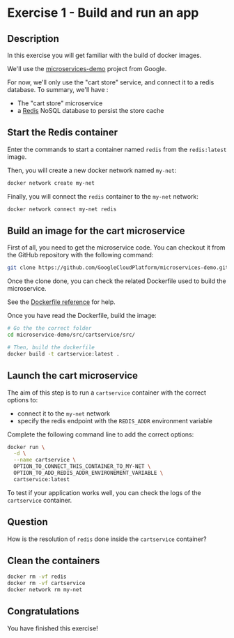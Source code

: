 # Exercise 1 - Build and run an app

<walkthrough-tutorial-duration duration="40.0"></walkthrough-tutorial-duration>

## Description

In this exercise you will get familiar with the build of docker images.

We'll use the [microservices-demo](https://github.com/GoogleCloudPlatform/microservices-demo) project from Google.

For now, we'll only use the "cart store" service, and connect it to a redis database. To summary, we'll have : 
* The "cart store" microservice
* a [Redis](http://redis.io/) NoSQL database to persist the store cache

## Start the Redis container

Enter the commands to start a container named `redis` from the `redis:latest` image.

Then, you will create a new docker network named `my-net`:

```sh
docker network create my-net
```

Finally, you will connect the `redis` container to the `my-net` network:

```sh
docker network connect my-net redis
```

## Build an image for the cart microservice

First of all, you need to get the microservice code. You can checkout it from the GitHub repository with the 
following command:

```sh
git clone https://github.com/GoogleCloudPlatform/microservices-demo.git
```

Once the clone done, you can check the related 
<walkthrough-editor-open-file filePath="microservice-demo/src/cartservice/src/Dockerfile">Dockerfile</walkthrough-editor-open-file> 
used to build the microservice.

See the [Dockerfile reference](https://docs.docker.com/engine/reference/builder/) for help.

Once you have read the Dockerfile, build the image:

```sh
# Go the the correct folder
cd microservice-demo/src/cartservice/src/

# Then, build the dockerfile
docker build -t cartservice:latest .
```

## Launch the cart microservice

The aim of this step is to run a `cartservice` container with the correct options to:
* connect it to the `my-net` network
* specify the redis endpoint with the `REDIS_ADDR` environment variable

Complete the following command line to add the correct options:

```sh
docker run \
  -d \
  --name cartservice \
  OPTION_TO_CONNECT_THIS_CONTAINER_TO_MY-NET \ 
  OPTION_TO_ADD_REDIS_ADDR_ENVIRONEMENT_VARIABLE \
  cartservice:latest
```

To test if your application works well, you can check the logs of the `cartservice` container.

## Question

How is the resolution of `redis` done inside the `cartservice` container?

## Clean the containers

```sh
docker rm -vf redis
docker rm -vf cartservice
docker network rm my-net
```

## Congratulations

You have finished this exercise!

<walkthrough-conclusion-trophy></walkthrough-conclusion-trophy>
